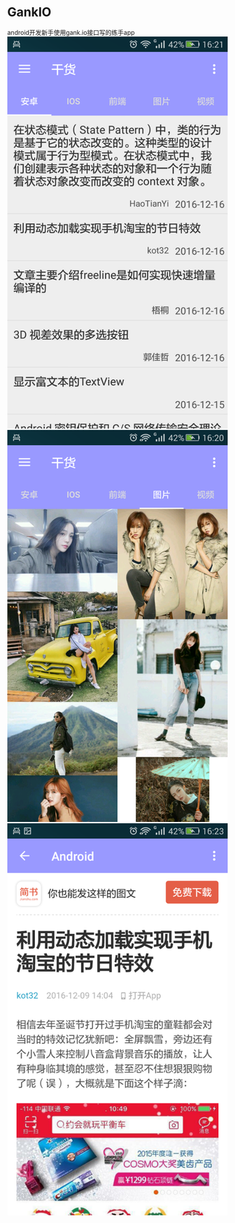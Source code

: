 # GankIO
android开发新手使用gank.io接口写的练手app
![image](https://github.com/DualShock4/GankIO/blob/master/gank2.png)
![image](https://github.com/DualShock4/GankIO/blob/master/gank3.png)
![image](https://github.com/DualShock4/GankIO/blob/master/gank1.png)
